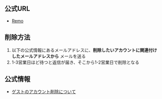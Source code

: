 ## 公式URL

- [Remo](https://jp.remo.co/)

## 削除方法

1. 以下の公式情報にあるメールアドレスに、**削除したいアカウントに関連付けしたメールアドレスから** メールを送る
2. 1-3営業日ほど待つと返信が届き、そこから1-2営業日で削除となる

## 公式情報

* [ゲストのアカウント削除について](https://help.remo.co/ja-JP/support/solutions/articles/63000269246)
